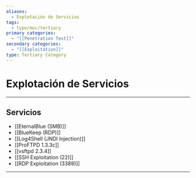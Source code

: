 ```yaml
---
aliases:
  - Explotación de Servicios
tags:
  - type/moc/tertiary
primary categories:
  - "[[Penetration Test]]"
secondary categories:
  - "[[Exploitation]]"
type: Tertiary Category
---
```

# Explotación de Servicios

***

## Servicios

- [[EternalBlue (SMB)]]
- [[BlueKeep (RDP)]]
- [[Log4Shell (JNDI Injection)]]
- [[ProFTPD 1.3.3c]]
- [[vsftpd 2.3.4]]
- [[SSH Exploitation (22)]]
- [[RDP Exploitation (3389)]]


***
